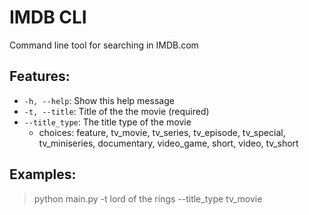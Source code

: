 # IMDB CLI

Command line tool for searching in IMDB.com

## Features:
- `-h, --help`:   Show this help message
- `-t, --title`:  Title of the the movie (required)
- `--title_type`: The title type of the movie
  - choices: feature, tv_movie, tv_series, tv_episode, tv_special, tv_miniseries, documentary, video_game, short, video, tv_short


## Examples:
> python main.py -t lord of the rings --title_type tv_movie
